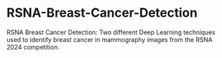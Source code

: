 # RSNA-Breast-Cancer-Detection
RSNA Breast Cancer Detection: Two different Deep Learning techniques used to identify breast cancer in mammography images from the RSNA 2024 competition.
